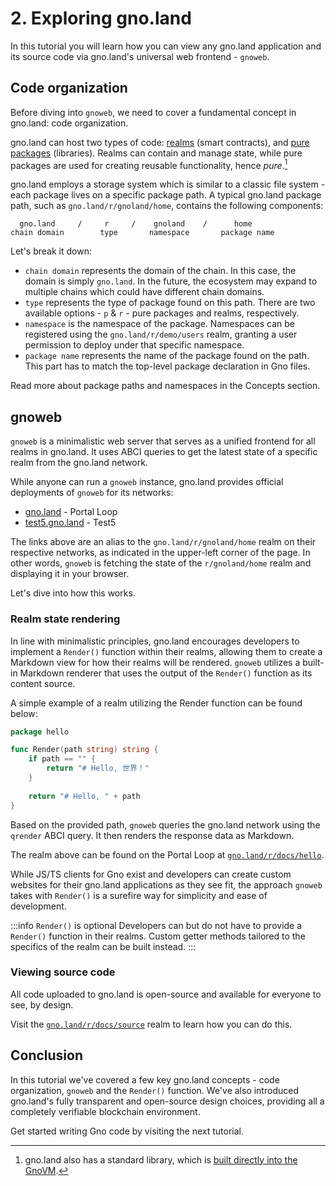 # 2. Exploring gno.land

In this tutorial you will learn how you can view any gno.land application and its
source code via gno.land's universal web frontend - `gnoweb`.

## Code organization

Before diving into `gnoweb`, we need to cover a fundamental concept in gno.land:
code organization.

gno.land can host two types of code: [realms](../concepts/realms.md) (smart contracts),
and [pure packages](../concepts/packages.md) (libraries). Realms can
contain and manage state, while pure packages are used for creating reusable
functionality, hence _pure_.[^1]

gno.land employs a storage system which is similar to a classic file system - each
package lives on a specific package path. A typical gno.land package path, such
as `gno.land/r/gnoland/home`, contains the following components:

```
  gno.land     /     r     /    gnoland    /      home
chain domain        type       namespace       package name
```

Let's break it down:
- `chain domain` represents the domain of the chain. In this case, the domain is
  simply `gno.land`. In the future, the ecosystem may expand to multiple chains
  which could have different chain domains.
- `type` represents the type of package found on this path. There are two available
  options - `p` & `r` - pure packages and realms, respectively.
- `namespace` is the namespace of the package. Namespaces can be registered using
  the `gno.land/r/demo/users` realm, granting a user permission to deploy under
  that specific namespace.
- `package name` represents the name of the package found on the path. This part has
  to match the top-level package declaration in Gno files.

Read more about package paths and namespaces in the Concepts section.

## gnoweb

`gnoweb` is a minimalistic web server that serves as a unified frontend for all
realms in gno.land. It uses ABCI queries to get the latest state of a specific 
realm from the gno.land network.

While anyone can run a `gnoweb` instance, gno.land provides official deployments
of `gnoweb` for its networks:
- [gno.land](https://gno.land) - Portal Loop
- [test5.gno.land](https://test5.gno.land) - Test5

The links above are an alias to the `gno.land/r/gnoland/home` realm on their
respective networks, as indicated in the upper-left corner of the page. In other
words, `gnoweb` is fetching the state of the `r/gnoland/home` realm and displaying
it in your browser.

Let's dive into how this works.

### Realm state rendering

In line with minimalistic principles, gno.land encourages developers to implement
a `Render()` function within their realms, allowing them to create a Markdown view
for how their realms will be rendered. `gnoweb` utilizes a built-in Markdown renderer
that uses the output of the `Render()` function as its content source.

A simple example of a realm utilizing the Render function can be found below:

```go
package hello

func Render(path string) string {
	if path == "" {
		return "# Hello, 世界！"
	}
	
	return "# Hello, " + path
}
```

Based on the provided path, `gnoweb` queries the gno.land network using the
`qrender` ABCI query. It then renders the response data as Markdown.

The realm above can be found on the Portal Loop at [`gno.land/r/docs/hello`](https://gno.land/r/docs/hello).

While JS/TS clients for Gno exist and developers can create custom websites for their
gno.land applications as they see fit, the approach `gnoweb` takes with `Render()`
is a surefire way for simplicity and ease of development.

:::info `Render()` is optional
Developers can but do not have to provide a `Render()` function in their realms.
Custom getter methods tailored to the specifics of the realm can be built instead.
:::

### Viewing source code

All code uploaded to gno.land is open-source and available for everyone to see,
by design.

Visit the [`gno.land/r/docs/source`](https://gno.land/r/docs/source) realm to learn
how you can do this.

## Conclusion

In this tutorial we've covered a few key gno.land concepts - code organization,
`gnoweb` and the `Render()` function. We've also introduced gno.land's fully 
transparent and open-source design choices, providing all a completely verifiable 
blockchain environment.

Get started writing Gno code by visiting the next tutorial.

[^1]: gno.land also has a standard library, which is [built directly into the GnoVM](https://github.com/gnolang/gno/tree/master/gnovm/stdlibs).